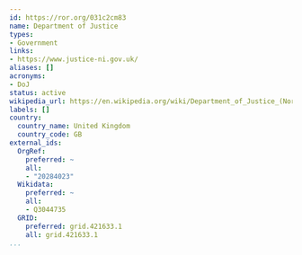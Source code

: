 ```yaml
---
id: https://ror.org/031c2cm83
name: Department of Justice
types:
- Government
links:
- https://www.justice-ni.gov.uk/
aliases: []
acronyms:
- DoJ
status: active
wikipedia_url: https://en.wikipedia.org/wiki/Department_of_Justice_(Northern_Ireland)
labels: []
country:
  country_name: United Kingdom
  country_code: GB
external_ids:
  OrgRef:
    preferred: ~
    all:
    - "20284023"
  Wikidata:
    preferred: ~
    all:
    - Q3044735
  GRID:
    preferred: grid.421633.1
    all: grid.421633.1
...
```


